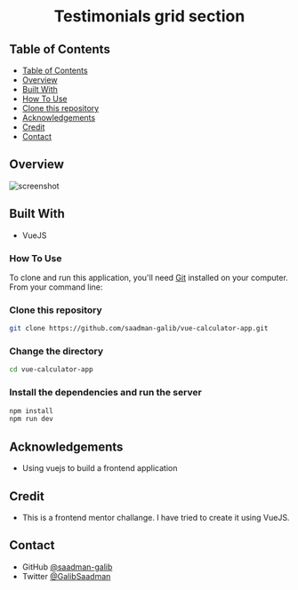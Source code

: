 <h1 align="center">Testimonials grid section</h1>

## Table of Contents

- [Table of Contents](#table-of-contents)
- [Overview](#overview)
- [Built With](#built-with)
- [How To Use](#how-to-use)
- [Clone this repository](#clone-this-repository)
- [Acknowledgements](#acknowledgements)
- [Credit](#credit)
- [Contact](#contact)

## Overview

![screenshot](https://github.com/saadman-galib/vue-calculator-app/assets/73209315/1258facb-7554-4a26-8e3a-c453471aa9bc)

## Built With

-   VueJS

### How To Use

To clone and run this application, you'll need [Git](https://git-scm.com) installed on your computer. From your command line:

### Clone this repository

```bash
git clone https://github.com/saadman-galib/vue-calculator-app.git
```
### Change the directory
```bash
cd vue-calculator-app
```

### Install the dependencies and run the server
```bash
npm install
npm run dev
```

## Acknowledgements

-   Using vuejs to build a frontend application

## Credit

-   This is a frontend mentor challange. I have tried to create it using VueJS.

## Contact

-   GitHub [@saadman-galib](https://www.github.com/saadman-galib)
-   Twitter [@GalibSaadman](https://www.twitter.com/GalibSaadman)